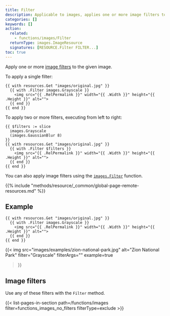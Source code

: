 ```yaml
---
title: Filter
description: Applicable to images, applies one or more image filters to the given image resource.
categories: []
keywords: []
action:
  related:
    - functions/images/Filter
  returnType: images.ImageResource
  signatures: [RESOURCE.Filter FILTER...]
toc: true
---
```


Apply one or more [image filters](#image-filters) to the given image.

To apply a single filter:

```go-html-template
{{ with resources.Get "images/original.jpg" }}
  {{ with .Filter images.Grayscale }}
    <img src="{{ .RelPermalink }}" width="{{ .Width }}" height="{{ .Height }}" alt="">
  {{ end }}
{{ end }}
```

To apply two or more filters, executing from left to right:

```go-html-template
{{ $filters := slice
  images.Grayscale
  (images.GaussianBlur 8)
}}
{{ with resources.Get "images/original.jpg" }}
  {{ with .Filter $filters }}
    <img src="{{ .RelPermalink }}" width="{{ .Width }}" height="{{ .Height }}" alt="">
  {{ end }}
{{ end }}
```

You can also apply image filters using the [`images.Filter`] function.

[`images.Filter`]: /functions/images/filter/

{{% include "methods/resource/_common/global-page-remote-resources.md" %}}

## Example

```go-html-template
{{ with resources.Get "images/original.jpg" }}
  {{ with .Filter images.Grayscale }}
    <img src="{{ .RelPermalink }}" width="{{ .Width }}" height="{{ .Height }}" alt="">
  {{ end }}
{{ end }}
```

{{< img
  src="images/examples/zion-national-park.jpg"
  alt="Zion National Park"
  filter="Grayscale"
  filterArgs=""
  example=true
>}}

## Image filters

Use any of these filters with the `Filter` method.

{{< list-pages-in-section path=/functions/images filter=functions_images_no_filters filterType=exclude >}}
